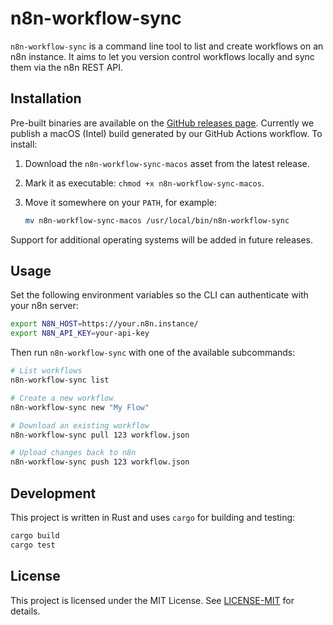 # n8n-workflow-sync

`n8n-workflow-sync` is a command line tool to list and create workflows on an n8n instance. It aims to let you version control workflows locally and sync them via the n8n REST API.

## Installation

Pre-built binaries are available on the [GitHub releases page](https://github.com/dunctk/n8n-workflow-sync/releases). Currently we publish a macOS (Intel) build generated by our GitHub Actions workflow. To install:

1. Download the `n8n-workflow-sync-macos` asset from the latest release.
2. Mark it as executable: `chmod +x n8n-workflow-sync-macos`.
3. Move it somewhere on your `PATH`, for example:

   ```bash
   mv n8n-workflow-sync-macos /usr/local/bin/n8n-workflow-sync
   ```

Support for additional operating systems will be added in future releases.

## Usage

Set the following environment variables so the CLI can authenticate with your n8n server:

```bash
export N8N_HOST=https://your.n8n.instance/
export N8N_API_KEY=your-api-key
```

Then run `n8n-workflow-sync` with one of the available subcommands:

```bash
# List workflows
n8n-workflow-sync list

# Create a new workflow
n8n-workflow-sync new "My Flow"

# Download an existing workflow
n8n-workflow-sync pull 123 workflow.json

# Upload changes back to n8n
n8n-workflow-sync push 123 workflow.json
```

## Development

This project is written in Rust and uses `cargo` for building and testing:

```bash
cargo build
cargo test
```

## License

This project is licensed under the MIT License. See [LICENSE-MIT](LICENSE-MIT) for details.
